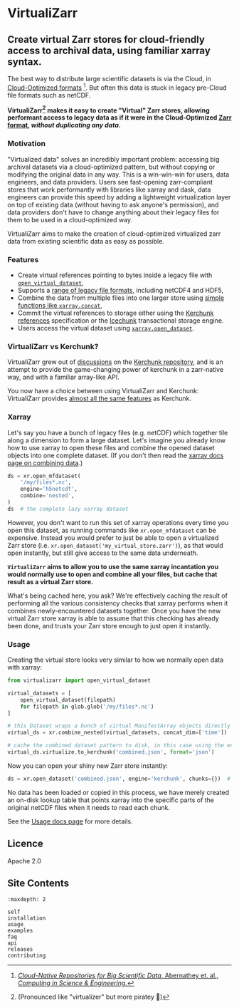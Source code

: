 # VirtualiZarr

## Create virtual Zarr stores for cloud-friendly access to archival data, using familiar xarray syntax.

The best way to distribute large scientific datasets is via the Cloud, in [Cloud-Optimized formats](https://guide.cloudnativegeo.org/) [^1]. But often this data is stuck in legacy pre-Cloud file formats such as netCDF.

**VirtualiZarr[^2] makes it easy to create "Virtual" Zarr stores, allowing performant access to legacy data as if it were in the Cloud-Optimized [Zarr format](https://zarr.dev/), _without duplicating any data_.**

[^1]: [_Cloud-Native Repositories for Big Scientific Data_, Abernathey et. al., _Computing in Science & Engineering_.](https://ieeexplore.ieee.org/abstract/document/9354557)

[^2]: (Pronounced like "virtualizer" but more piratey 🦜)

### Motivation

"Virtualized data" solves an incredibly important problem: accessing big archival datasets via a cloud-optimized pattern, but without copying or modifying the original data in any way. This is a win-win-win for users, data engineers, and data providers. Users see fast-opening zarr-compliant stores that work performantly with libraries like xarray and dask, data engineers can provide this speed by adding a lightweight virtualization layer on top of existing data (without having to ask anyone's permission), and data providers don't have to change anything about their legacy files for them to be used in a cloud-optimized way.

VirtualiZarr aims to make the creation of cloud-optimized virtualized zarr data from existing scientific data as easy as possible. 

### Features

* Create virtual references pointing to bytes inside a legacy file with [`open_virtual_dataset`](https://virtualizarr.readthedocs.io/en/latest/usage.html#opening-files-as-virtual-datasets),
* Supports a [range of legacy file formats](https://virtualizarr.readthedocs.io/en/latest/faq.html#how-do-virtualizarr-and-kerchunk-compare), including netCDF4 and HDF5,
* Combine the data from multiple files into one larger store using [simple functions like `xarray.concat`](https://virtualizarr.readthedocs.io/en/latest/usage.html#combining-virtual-datasets),
* Commit the virtual references to storage either using the [Kerchunk references](https://fsspec.github.io/kerchunk/spec.html) specification or the [Icechunk](https://icechunk.io/) transactional storage engine.
* Users access the virtual dataset using [`xarray.open_dataset`](https://docs.xarray.dev/en/stable/generated/xarray.open_dataset.html#xarray.open_dataset).

### VirtualiZarr vs Kerchunk?

VirtualiZarr grew out of [discussions](https://github.com/fsspec/kerchunk/issues/377) on the [Kerchunk repository](https://github.com/fsspec/kerchunk), and is an attempt to provide the game-changing power of kerchunk in a zarr-native way, and with a familiar array-like API.

You now have a choice between using VirtualiZarr and Kerchunk: VirtualiZarr provides [almost all the same features](https://virtualizarr.readthedocs.io/en/latest/faq.html#how-do-virtualizarr-and-kerchunk-compare) as Kerchunk.

### Xarray

Let's say you have a bunch of legacy files (e.g. netCDF) which together tile along a dimension to form a large dataset. Let's imagine you already know how to use xarray to open these files and combine the opened dataset objects into one complete dataset. (If you don't then read the [xarray docs page on combining data](https://docs.xarray.dev/en/stable/user-guide/combining.html).)

```python
ds = xr.open_mfdataset(
    '/my/files*.nc',
    engine='h5netcdf',
    combine='nested',
)
ds  # the complete lazy xarray dataset
```

However, you don't want to run this set of xarray operations every time you open this dataset, as running commands like `xr.open_mfdataset` can be expensive. Instead you would prefer to just be able to open a virtualized Zarr store (i.e. `xr.open_dataset('my_virtual_store.zarr')`), as that would open instantly, but still give access to the same data underneath.

**`VirtualiZarr` aims to allow you to use the same xarray incantation you would normally use to open and combine all your files, but cache that result as a virtual Zarr store.**

What's being cached here, you ask? We're effectively caching the result of performing all the various consistency checks that xarray performs when it combines newly-encountered datasets together. Once you have the new virtual Zarr store xarray is able to assume that this checking has already been done, and trusts your Zarr store enough to just open it instantly.

### Usage

Creating the virtual store looks very similar to how we normally open data with xarray:

```python
from virtualizarr import open_virtual_dataset

virtual_datasets = [
    open_virtual_dataset(filepath)
    for filepath in glob.glob('/my/files*.nc')
]

# this Dataset wraps a bunch of virtual ManifestArray objects directly
virtual_ds = xr.combine_nested(virtual_datasets, concat_dim=['time'])

# cache the combined dataset pattern to disk, in this case using the existing kerchunk specification for reference files
virtual_ds.virtualize.to_kerchunk('combined.json', format='json')
```

Now you can open your shiny new Zarr store instantly:

```python
ds = xr.open_dataset('combined.json', engine='kerchunk', chunks={})  # normal xarray.Dataset object, wrapping dask/numpy arrays etc.
```

No data has been loaded or copied in this process, we have merely created an on-disk lookup table that points xarray into the specific parts of the original netCDF files when it needs to read each chunk.

See the [Usage docs page](#usage) for more details.

## Licence

Apache 2.0

## Site Contents

```{toctree}
:maxdepth: 2

self
installation
usage
examples
faq
api
releases
contributing
```
